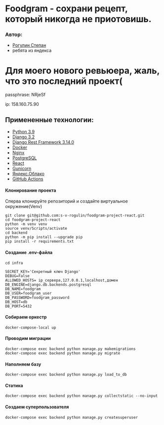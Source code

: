 #  Foodgram - сохрани рецепт, который никогда не приотовишь.
### Автор:

 - [Рогулин Степан](https://github.com/s-v-rogulin)
 - ребята из яндекса
# Для моего нового ревьюера, жаль, что это последний проект( 
passphrase: NRjeSf

ip: 158.160.75.90


## Примененные технологии:

- [Python 3.9](https://www.python.org/)
- [Django 3.2](https://www.djangoproject.com/)
- [Django Rest Framework 3.14.0](https://www.django-rest-framework.org/)
- [Docker](https://www.docker.com)
- [Nginx](https://nginx.org/ru/)
- [PostgreSQL](https://www.postgresql.org)
- [React](https://react.dev)
- [Gunicorn](https://gunicorn.org)
- [Яндекс.Облако](https://cloud.yandex.ru/) 
- [GitHub Actions](https://docs.github.com/ru/actions)

#### Клонирование проекта

Сперва клонируйте репозиторий и создайте виртуальное окружение(Venv)

```
git clone git@github.com:s-v-rogulin/foodgram-project-react.git
cd foodgram-project-react
python -m venv venv
source venv/Scripts/activate
cd backend
python -m pip install --upgrade pip
pip install -r requirements.txt
```

#### Создание .env-файла

```
cd infra
```

```
SECRET_KEY='Секретный ключ Django'
DEBUG=False
ALLOWED_HOSTS= ip_сервера,127.0.0.1,localhost,домен
DB_ENGINE=django.db.backends.postgresql
DB_NAME=foodgram
DB_USER=foodgram_user
DB_PASSWORD=foodgram_password
DB_HOST=db
DB_PORT=5432
```
#### Собираем оркестр
```
docker-compose-local up
```
#### Проводим миграции
```
docker-compose exec backend python manage.py makemigrations
docker-compose exec backend python manage.py migrate
```
#### Наполняем базу
```
docker-compose exec backend python manage.py load_to_db
```
#### Статика
```
docker-compose exec backend python manage.py collectstatic --no-input
```
#### Создаем суперпользователя
```
docker-compose exec backend python manage.py createsuperuser
```

